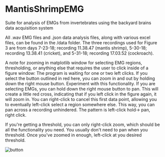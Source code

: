 # MantisShrimpEMG
Suite for analysis of EMGs from invertebrates using the backyard brains data acquisition system

All .wav EMG files and .json data analysis files, along with various excel files, can be found in the /data folder.
The three recordings used for Figure 3 are from days 7-23-18; recording 11.38.47 (mantis shrimp), 5-30-18; recording 13.38.41 (cricket), and 5-31-18; recording 
17.03.52 (cockroach).


A note for zooming in matplotlib window for selecting EMG regions, thresholding, or anything else that requires the user to click inside of a figure window: The program is waiting for one or two left clicks. If you select the button outlined in red here, you can zoom in and out by holding down the right mouse button. Experiment with this functionality. If you are selecting EMGs, you can hold down the right mouse button to pan. This will create a little red cross, indicating that if you left click in the figure again, it will zoom in. You can right-click to cancel this first data point, allowing you to eventually left-click select a region somewhere else. This way, you can pan across a recording unhindered. The pattern is left-click hold-> pan, right click.

If you're getting a threshold, you can only right-click zoom, which should be all the functionality you need. You usually don't need to pan when you threshold. Once you've zoomed in enough, left-click at you desired threshold.


![button](https://github.com/BackyardBrains/MantisShrimpEMG/blob/master/img/threshold_annotated.PNG)
